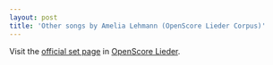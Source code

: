 ```yaml
---
layout: post
title: 'Other songs by Amelia Lehmann (OpenScore Lieder Corpus)'
---
```


Visit the [official set page] in [OpenScore Lieder].

[official set page]: https://musescore.com/openscore-lieder-corpus/sets/5107534
[OpenScore Lieder]: https://musescore.com/openscore-lieder-corpus

